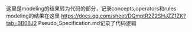 这里是modeling的结果转为代码的部分，记录concepts,operators和rules
modeling的结果在这里 https://docs.qq.com/sheet/DQmptR2Z2SHJZZ1ZK?tab=BB08J2
Pseudo_Specification.md记录了代码逻辑
